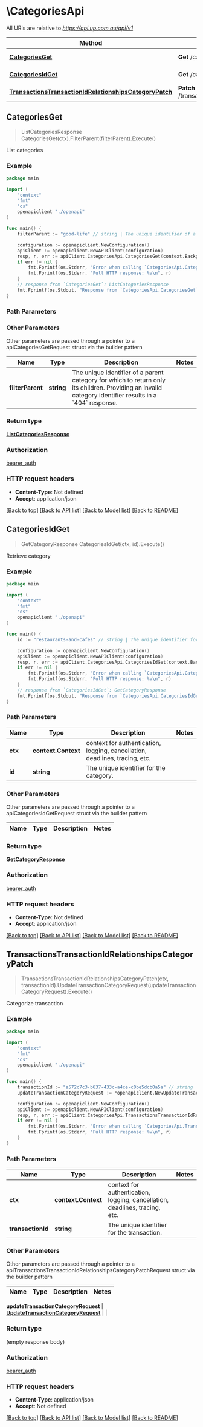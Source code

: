 # \CategoriesApi

All URIs are relative to *https://api.up.com.au/api/v1*

Method | HTTP request | Description
------------- | ------------- | -------------
[**CategoriesGet**](CategoriesApi.md#CategoriesGet) | **Get** /categories | List categories
[**CategoriesIdGet**](CategoriesApi.md#CategoriesIdGet) | **Get** /categories/{id} | Retrieve category
[**TransactionsTransactionIdRelationshipsCategoryPatch**](CategoriesApi.md#TransactionsTransactionIdRelationshipsCategoryPatch) | **Patch** /transactions/{transactionId}/relationships/category | Categorize transaction



## CategoriesGet

> ListCategoriesResponse CategoriesGet(ctx).FilterParent(filterParent).Execute()

List categories



### Example

```go
package main

import (
    "context"
    "fmt"
    "os"
    openapiclient "./openapi"
)

func main() {
    filterParent := "good-life" // string | The unique identifier of a parent category for which to return only its children. Providing an invalid category identifier results in a `404` response.  (optional)

    configuration := openapiclient.NewConfiguration()
    apiClient := openapiclient.NewAPIClient(configuration)
    resp, r, err := apiClient.CategoriesApi.CategoriesGet(context.Background()).FilterParent(filterParent).Execute()
    if err != nil {
        fmt.Fprintf(os.Stderr, "Error when calling `CategoriesApi.CategoriesGet``: %v\n", err)
        fmt.Fprintf(os.Stderr, "Full HTTP response: %v\n", r)
    }
    // response from `CategoriesGet`: ListCategoriesResponse
    fmt.Fprintf(os.Stdout, "Response from `CategoriesApi.CategoriesGet`: %v\n", resp)
}
```

### Path Parameters



### Other Parameters

Other parameters are passed through a pointer to a apiCategoriesGetRequest struct via the builder pattern


Name | Type | Description  | Notes
------------- | ------------- | ------------- | -------------
 **filterParent** | **string** | The unique identifier of a parent category for which to return only its children. Providing an invalid category identifier results in a &#x60;404&#x60; response.  | 

### Return type

[**ListCategoriesResponse**](ListCategoriesResponse.md)

### Authorization

[bearer_auth](../README.md#bearer_auth)

### HTTP request headers

- **Content-Type**: Not defined
- **Accept**: application/json

[[Back to top]](#) [[Back to API list]](../README.md#documentation-for-api-endpoints)
[[Back to Model list]](../README.md#documentation-for-models)
[[Back to README]](../README.md)


## CategoriesIdGet

> GetCategoryResponse CategoriesIdGet(ctx, id).Execute()

Retrieve category



### Example

```go
package main

import (
    "context"
    "fmt"
    "os"
    openapiclient "./openapi"
)

func main() {
    id := "restaurants-and-cafes" // string | The unique identifier for the category. 

    configuration := openapiclient.NewConfiguration()
    apiClient := openapiclient.NewAPIClient(configuration)
    resp, r, err := apiClient.CategoriesApi.CategoriesIdGet(context.Background(), id).Execute()
    if err != nil {
        fmt.Fprintf(os.Stderr, "Error when calling `CategoriesApi.CategoriesIdGet``: %v\n", err)
        fmt.Fprintf(os.Stderr, "Full HTTP response: %v\n", r)
    }
    // response from `CategoriesIdGet`: GetCategoryResponse
    fmt.Fprintf(os.Stdout, "Response from `CategoriesApi.CategoriesIdGet`: %v\n", resp)
}
```

### Path Parameters


Name | Type | Description  | Notes
------------- | ------------- | ------------- | -------------
**ctx** | **context.Context** | context for authentication, logging, cancellation, deadlines, tracing, etc.
**id** | **string** | The unique identifier for the category.  | 

### Other Parameters

Other parameters are passed through a pointer to a apiCategoriesIdGetRequest struct via the builder pattern


Name | Type | Description  | Notes
------------- | ------------- | ------------- | -------------


### Return type

[**GetCategoryResponse**](GetCategoryResponse.md)

### Authorization

[bearer_auth](../README.md#bearer_auth)

### HTTP request headers

- **Content-Type**: Not defined
- **Accept**: application/json

[[Back to top]](#) [[Back to API list]](../README.md#documentation-for-api-endpoints)
[[Back to Model list]](../README.md#documentation-for-models)
[[Back to README]](../README.md)


## TransactionsTransactionIdRelationshipsCategoryPatch

> TransactionsTransactionIdRelationshipsCategoryPatch(ctx, transactionId).UpdateTransactionCategoryRequest(updateTransactionCategoryRequest).Execute()

Categorize transaction



### Example

```go
package main

import (
    "context"
    "fmt"
    "os"
    openapiclient "./openapi"
)

func main() {
    transactionId := "a572c7c3-b637-433c-a4ce-c0be5dcb0a5a" // string | The unique identifier for the transaction. 
    updateTransactionCategoryRequest := *openapiclient.NewUpdateTransactionCategoryRequest("TODO") // UpdateTransactionCategoryRequest |  (optional)

    configuration := openapiclient.NewConfiguration()
    apiClient := openapiclient.NewAPIClient(configuration)
    resp, r, err := apiClient.CategoriesApi.TransactionsTransactionIdRelationshipsCategoryPatch(context.Background(), transactionId).UpdateTransactionCategoryRequest(updateTransactionCategoryRequest).Execute()
    if err != nil {
        fmt.Fprintf(os.Stderr, "Error when calling `CategoriesApi.TransactionsTransactionIdRelationshipsCategoryPatch``: %v\n", err)
        fmt.Fprintf(os.Stderr, "Full HTTP response: %v\n", r)
    }
}
```

### Path Parameters


Name | Type | Description  | Notes
------------- | ------------- | ------------- | -------------
**ctx** | **context.Context** | context for authentication, logging, cancellation, deadlines, tracing, etc.
**transactionId** | **string** | The unique identifier for the transaction.  | 

### Other Parameters

Other parameters are passed through a pointer to a apiTransactionsTransactionIdRelationshipsCategoryPatchRequest struct via the builder pattern


Name | Type | Description  | Notes
------------- | ------------- | ------------- | -------------

 **updateTransactionCategoryRequest** | [**UpdateTransactionCategoryRequest**](UpdateTransactionCategoryRequest.md) |  | 

### Return type

 (empty response body)

### Authorization

[bearer_auth](../README.md#bearer_auth)

### HTTP request headers

- **Content-Type**: application/json
- **Accept**: Not defined

[[Back to top]](#) [[Back to API list]](../README.md#documentation-for-api-endpoints)
[[Back to Model list]](../README.md#documentation-for-models)
[[Back to README]](../README.md)


